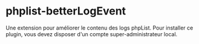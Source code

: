 # phplist-betterLogEvent

Une extension pour améliorer le contenu des logs phpList.
Pour installer ce plugin, vous devez disposer d'un compte super-administrateur local.
